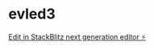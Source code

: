 # evled3

[Edit in StackBlitz next generation editor ⚡️](https://stackblitz.com/~/github.com/cujumbu/evled3)
